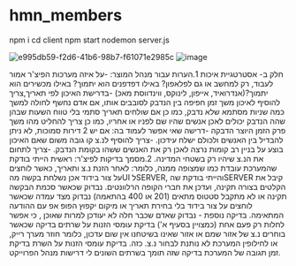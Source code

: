 # hmn_members
npm i 
cd client 
npm start 
nodemon server.js 



![e995db59-f2d6-41b6-98b7-f61071e2985c](https://github.com/hannaElkayam/hmn_members/assets/107616389/a97a9c4a-082b-403e-8727-c4cb270f52a5)
![image](https://github.com/hannaElkayam/hmn_members/assets/107616389/c2a950a6-a407-4a63-bf1a-22b73c051203)



חלק ב- אסטרטגיית איכות
1.הערות עבור מנהל המוצר:
-על איזה מערכות הפיצ'ר אמור לעבוד, רק למחשב או גם לפלאפון? באילו דפדפנים הוא יתמוך? באילו מכשירים הוא יתמוך?(אנדרואיד, אייפון, לינוקס, ווינדווסת מאכ) 
-בדרישת האיכון לפי תאריך,צריך להוסיף לאיכון משך זמן חפיפה בין הנדבק לסובבים אותו, אם אדם נחשף לחולה למשך כמה שניות מסתמא שלא נדבק, כמו כן אם שולחים תאריך סתמי בלי טווח השעות שבהן שהה הנדבק יכולים לאכן אנשים שהיו שם לפניו או אחריו, כמו כן צריך להחליט מהו משך פרק הזמן היוצר הדבקה
-דרישה שאי אפשר לעמוד בה: אם יש 2 דירות סמוכות, לא ניתן להבדיל בין האנשים ולכולם ישלח עידכון.
-צריך להוסיף לנ.צ קו גובה משום שאם האיכון בוצע על בניין רב קומות נרצה לאכן רק את האנשים ששהו בקומת הנדבק.
-צריך לתחום את הנ.צ שיהיו רק בשטחי המדינה.
2.מסמך בדיקות לפיצ'ר:
ראשית הייתי בודקת שהמערכת עובדת כמו שמצופה ממנה, כלומר: לאחר הזנת נ.צ ותאריך, כאשר לוחצים על צור בידוד אכן נשלחת בקשה מהUI לSERVER, והייתי בודקת שהSERVER קיבל את הקלטים בצורה תקינה, ועדכן את חברי הקופה הרלוונטים. נבדוק שכאשר סכמת הבקשה תקינה או לא מתקבל סטטוס מתאים (201 או 400 בהתאמה)
נבדוק מצד עמדה שכאשר לוחצים על צור בידוד בלי בחירת תאריך או מיקום יקפוץ הפופ אפ עם ההודעה המתאימה.
בדיקה נוספת - נבדוק שאדם שכבר חלה לא יעודכן למרות שאוכן , כי אפשר לחלות רק פעם אחת (כמצויין בסעיף א')
בדיקת עומסי הזנות על שרתים
בדיקה שכאשר בוחרים נ.צ של אזור שמם או אזור שאינו בשיטחנו אין שום עדכון, כלומר חוזר מערך רייק, או לחילופין המערכת לא נותנת לבחור נ.צ. כזה.
בדיקת עומסי הזנות על השרת
בדיקת זמן תגובה של המערכת
בדיקה שזה תומך בשרתים השונים לי דרישות מנהל הפרוייקט.

